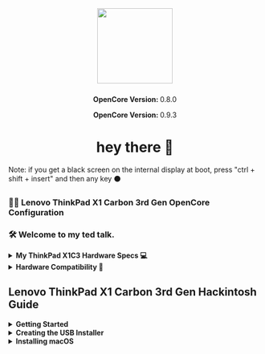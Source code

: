 <div align="center">
  <img height="150" src="https://github.com/Fluffyzwz/thinkpad-2015-hackintosh/assets/85907829/842f78d5-d447-4012-b491-8cad1356c250"  />
</div>

###

<p align="center">
   <strong>OpenCore Version: </strong>0.8.0
</p>

<p align="center">
   <strong>OpenCore Version: </strong>0.9.3
</p>

###

<h1 align="center">hey there 👋</h1>
<h0> Note: if you get a black screen on the internal display at boot, press "ctrl + shift + insert" and then any key ⚫️<h0>

###

<h3 align="left">👩‍💻 Lenovo ThinkPad X1 Carbon 3rd Gen OpenCore Configuration</h3>

<h3 align="left">🛠 Welcome to my ted talk.</h3>

<details>  
<summary><strong>My ThinkPad X1C3 Hardware Specs 💻</strong></summary>
</br>

| Model              | Lenovo ThinkPad X1 Carbon 3rd Gen                                                                         |
|:-------------------|:----------------------------------------------------------------------------------------------------------|
| Processor          | Intel Core i7-5600U (2C, 4T,  2.60Hz / 3.20GHz) vPro (The best compatibility with macOS)                  |                                               
| Graphics           | Integrated Intel HD Graphics 5500                                                                         |
| Memory             | 8GB Soldered                                                                                              |
| Display            | 14" HD (2560x1440) non-touch                                                                              |
| Storage            | 512GB S.A.T.A PCIE SSD                                                             


</details>

</details>


<details>  
<summary><strong>Hardware Compatibility 🧰</strong></summary>
</br>

## What works:
- Intel HD Graphics 5500
- Brightness Control
- Keyboard & Backlit
- TrackPoint (TrackPoint / Nipple Mouse Warriors, rejoice!)
- TouchPad with Gestures
- Secure Boot
- Sleep and Wake
- Audio and Mini DisplayPort Audio
- Power Management
- USB Ports
- Mini DisplayPort
- HDMI
- Wireless and Bluetooth
- [DRM content](https://github.com/acidanthera/OpenCorePkg/releases) 

## What doesn't work:
- FingerPrint Reader

</details>

</details>

## Lenovo ThinkPad X1 Carbon 3rd Gen Hackintosh Guide

<details>  
<summary><strong>Getting Started</strong></summary>
</br>

To start you'll need the following:

You must have the following items:
- Lenovo ThinkPad X1 Carbon 3rd Gen (Obviously 😁).
- Access to a working Windows machine with Python installed.
- A pendrive with more than 4 GB (Keep in mind, during the preperation we will format the disk to create the install media).
- an Internet connection via Ethernet.
- 1-2 hours of your time.

</details>

<details>  
<summary><strong>Creating the USB Installer </strong></summary>
</br>

1. To grab legacy installers is super easy, first grab a copy of [OpenCorePkg](https://github.com/acidanthera/OpenCorePkg/releases) and head to /Utilities/macrecovery/. Next copy the folder path for the macrecovery folder. 

<img width="974" alt="file-path 0aea4278" src="https://user-images.githubusercontent.com/72415505/156628158-190cba5d-6114-4972-aa83-f1b14749e34d.png">


#
2. From here, you'll want to open up a Command Prompt and cd into the macrecovery folder that we copied earlier:

```cd Paste_Folder_Path```

<img width="917" alt="command-prompt 53392eba" src="https://user-images.githubusercontent.com/72415505/156628358-c2692037-80ac-40f9-bb3b-9a424442dafe.png">

#
3. Now run one of the following depending on what version of macOS you want(Note these scripts rely on [Python](https://www.microsoft.com/en-us/p/python-39/9p7qfqmjrfp7?activetab=pivot:overviewtab) support, please install if you haven't already):

 ```
# Monterey (12)
python macrecovery.py -b Mac-E43C1C25D4880AD6 -m 00000000000000000 download
```

This will take some time, however once you're finished you should get either BaseSystem or RecoveryImage files:

![macrecovery-after 4c24ba88](https://user-images.githubusercontent.com/72415505/156629881-3d0e18a5-79cf-465e-a054-44b39a77b47f.jpg) <img width="973" alt="basesystem-example 93778929" src="https://user-images.githubusercontent.com/72415505/156629925-77869c1f-19ee-463f-bcc7-cafb2be09866.png">

#
4. Download [Rufus](https://rufus.ie/en/), set the BOOT selection as not bootable, set File System as Large FAT32, click Start, and delete all file autorun in USB Drive partition.

![format-usb-rufus 43feba9e](https://user-images.githubusercontent.com/72415505/156631083-73e33087-d51e-42e4-a804-e93afad7c2ca.png)

#
5. Next, go to the root of this USB drive and create a folder called com.apple.recovery.boot. Then move the downloaded BaseSystem or RecoveryImage files. Please ensure you copy over both the .dmg and .chunklist files to this folder:

<img width="824" alt="com-recovery 805dc41f" src="https://user-images.githubusercontent.com/72415505/156631343-529ca3ee-9e79-4e21-bab1-7305b4ed3df9.png">

#

6. Open up and extract the EFI folder archive you downloaded earlier.


7. Copy the folder named, "EFI," to the root of your USB Drive.

8. Restart your computer.


</details>

<details>  
<summary><strong>Installing macOS</strong></summary>
</br>

1. Open the BIOS and disable all the security options. (Security Chip, Intel (R) AT Module Activation, and Computrace Module)

2. Boot via your Flash Drive.

11. Boot the macOS installer.

12. Now open Disk Utility and format your internal or external Hard Drive or SSD as APFS.

13. Follow the on-screen prompts and install macOS.

14. Your system might reboot during the installation.

15. Now after install again boot into your usb drive and then select the drive that you installed macOS on.

16. Now copy the EFI Folder to the EFI Partition and overwrite it with the one system created.

17. Now try booting macOS without the USB drive.

18. Congratulations, you've successfully hackintoshed your Lenovo ThinkPad X1 Carbon 3rd Gen.

